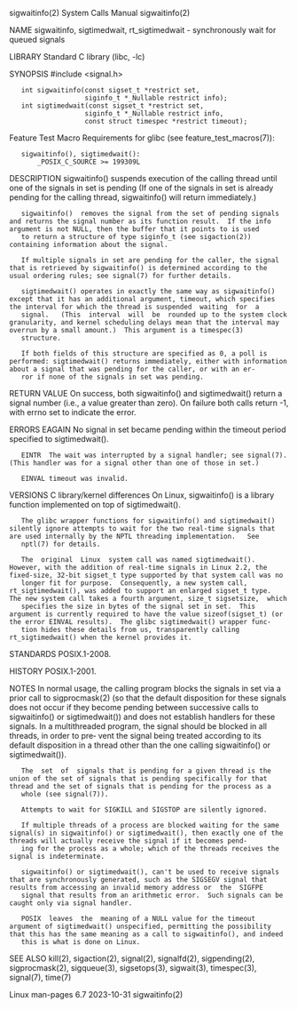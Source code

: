 sigwaitinfo(2)                                                                              System Calls Manual                                                                              sigwaitinfo(2)

NAME
       sigwaitinfo, sigtimedwait, rt_sigtimedwait - synchronously wait for queued signals

LIBRARY
       Standard C library (libc, -lc)

SYNOPSIS
       #include <signal.h>

       int sigwaitinfo(const sigset_t *restrict set,
                       siginfo_t *_Nullable restrict info);
       int sigtimedwait(const sigset_t *restrict set,
                       siginfo_t *_Nullable restrict info,
                       const struct timespec *restrict timeout);

   Feature Test Macro Requirements for glibc (see feature_test_macros(7)):

       sigwaitinfo(), sigtimedwait():
           _POSIX_C_SOURCE >= 199309L

DESCRIPTION
       sigwaitinfo() suspends execution of the calling thread until one of the signals in set is pending (If one of the signals in set is already pending for the calling thread, sigwaitinfo() will return
       immediately.)

       sigwaitinfo()  removes the signal from the set of pending signals and returns the signal number as its function result.  If the info argument is not NULL, then the buffer that it points to is used
       to return a structure of type siginfo_t (see sigaction(2)) containing information about the signal.

       If multiple signals in set are pending for the caller, the signal that is retrieved by sigwaitinfo() is determined according to the usual ordering rules; see signal(7) for further details.

       sigtimedwait() operates in exactly the same way as sigwaitinfo() except that it has an additional argument, timeout, which specifies the interval for which the thread is suspended  waiting  for  a
       signal.   (This  interval  will  be  rounded up to the system clock granularity, and kernel scheduling delays mean that the interval may overrun by a small amount.)  This argument is a timespec(3)
       structure.

       If both fields of this structure are specified as 0, a poll is performed: sigtimedwait() returns immediately, either with information about a signal that was pending for the caller, or with an er‐
       ror if none of the signals in set was pending.

RETURN VALUE
       On success, both sigwaitinfo() and sigtimedwait() return a signal number (i.e., a value greater than zero).  On failure both calls return -1, with errno set to indicate the error.

ERRORS
       EAGAIN No signal in set became pending within the timeout period specified to sigtimedwait().

       EINTR  The wait was interrupted by a signal handler; see signal(7).  (This handler was for a signal other than one of those in set.)

       EINVAL timeout was invalid.

VERSIONS
   C library/kernel differences
       On Linux, sigwaitinfo() is a library function implemented on top of sigtimedwait().

       The glibc wrapper functions for sigwaitinfo() and sigtimedwait() silently ignore attempts to wait for the two real-time signals that are used internally by the NPTL threading implementation.   See
       nptl(7) for details.

       The  original  Linux  system call was named sigtimedwait().  However, with the addition of real-time signals in Linux 2.2, the fixed-size, 32-bit sigset_t type supported by that system call was no
       longer fit for purpose.  Consequently, a new system call, rt_sigtimedwait(), was added to support an enlarged sigset_t type.  The new system call takes a fourth argument, size_t sigsetsize,  which
       specifies the size in bytes of the signal set in set.  This argument is currently required to have the value sizeof(sigset_t) (or the error EINVAL results).  The glibc sigtimedwait() wrapper func‐
       tion hides these details from us, transparently calling rt_sigtimedwait() when the kernel provides it.

STANDARDS
       POSIX.1-2008.

HISTORY
       POSIX.1-2001.

NOTES
       In  normal  usage, the calling program blocks the signals in set via a prior call to sigprocmask(2) (so that the default disposition for these signals does not occur if they become pending between
       successive calls to sigwaitinfo() or sigtimedwait()) and does not establish handlers for these signals.  In a multithreaded program, the signal should be blocked in all threads, in order  to  pre‐
       vent the signal being treated according to its default disposition in a thread other than the one calling sigwaitinfo() or sigtimedwait()).

       The  set  of  signals that is pending for a given thread is the union of the set of signals that is pending specifically for that thread and the set of signals that is pending for the process as a
       whole (see signal(7)).

       Attempts to wait for SIGKILL and SIGSTOP are silently ignored.

       If multiple threads of a process are blocked waiting for the same signal(s) in sigwaitinfo() or sigtimedwait(), then exactly one of the threads will actually receive the signal if it becomes pend‐
       ing for the process as a whole; which of the threads receives the signal is indeterminate.

       sigwaitinfo() or sigtimedwait(), can't be used to receive signals that are synchronously generated, such as the SIGSEGV signal that results from accessing an invalid memory address or  the  SIGFPE
       signal that results from an arithmetic error.  Such signals can be caught only via signal handler.

       POSIX  leaves  the  meaning of a NULL value for the timeout argument of sigtimedwait() unspecified, permitting the possibility that this has the same meaning as a call to sigwaitinfo(), and indeed
       this is what is done on Linux.

SEE ALSO
       kill(2), sigaction(2), signal(2), signalfd(2), sigpending(2), sigprocmask(2), sigqueue(3), sigsetops(3), sigwait(3), timespec(3), signal(7), time(7)

Linux man-pages 6.7                                                                              2023-10-31                                                                                  sigwaitinfo(2)
